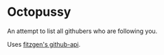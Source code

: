 # Octopussy

An attempt to list all githubers who are following you.

Uses [fitzgen's github-api](https://github.com/fitzgen/github-api).
